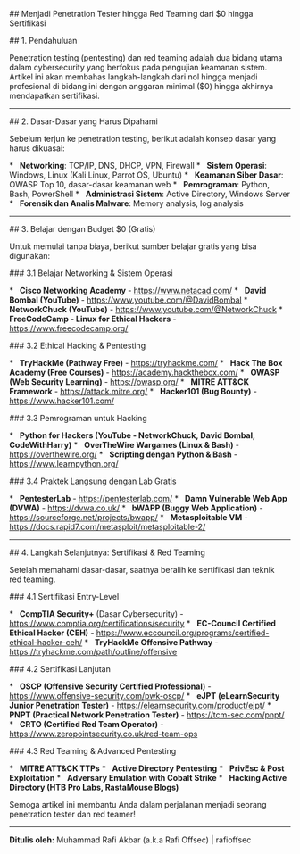 ##  Menjadi  Penetration  Tester  hingga  Red  Teaming  dari  $0  hingga  Sertifikasi

##  1\.  Pendahuluan

Penetration  testing  (pentesting)  dan  red  teaming  adalah  dua  bidang  utama  dalam  cybersecurity  yang  berfokus  pada  pengujian  keamanan  sistem.  Artikel  ini  akan  membahas  langkah-langkah  dari  nol  hingga  menjadi  profesional  di  bidang  ini  dengan  anggaran  minimal  ($0)  hingga  akhirnya  mendapatkan  sertifikasi.

---

##  2\.  Dasar-Dasar  yang  Harus  Dipahami

Sebelum  terjun  ke  penetration  testing,  berikut  adalah  konsep  dasar  yang  harus  dikuasai:

*      **Networking**:  TCP/IP,  DNS,  DHCP,  VPN,  Firewall
*      **Sistem  Operasi**:  Windows,  Linux  (Kali  Linux,  Parrot  OS,  Ubuntu)
*      **Keamanan  Siber  Dasar**:  OWASP  Top  10,  dasar-dasar  keamanan  web
*      **Pemrograman**:  Python,  Bash,  PowerShell
*      **Administrasi  Sistem**:  Active  Directory,  Windows  Server
*      **Forensik  dan  Analis  Malware**:  Memory  analysis,  log  analysis

---

##  3\.  Belajar  dengan  Budget  $0  (Gratis)

Untuk  memulai  tanpa  biaya,  berikut  sumber  belajar  gratis  yang  bisa  digunakan:

###  3.1  Belajar  Networking  &  Sistem  Operasi

*      **Cisco  Networking  Academy**  -  https://www.netacad.com/
*      **David  Bombal  (YouTube)**  -  https://www.youtube.com/@DavidBombal
*      **NetworkChuck  (YouTube)**  -  https://www.youtube.com/@NetworkChuck
*      **FreeCodeCamp  -  Linux  for  Ethical  Hackers**  -  https://www.freecodecamp.org/

###  3.2  Ethical  Hacking  &  Pentesting

*      **TryHackMe  (Pathway  Free)**  -  https://tryhackme.com/
*      **Hack  The  Box  Academy  (Free  Courses)**  -  https://academy.hackthebox.com/
*      **OWASP  (Web  Security  Learning)**  -  https://owasp.org/
*      **MITRE  ATT&CK  Framework**  -  https://attack.mitre.org/
*      **Hacker101  (Bug  Bounty)**  -  https://www.hacker101.com/

###  3.3  Pemrograman  untuk  Hacking

*      **Python  for  Hackers  (YouTube  -  NetworkChuck,  David  Bombal,  CodeWithHarry)**
*      **OverTheWire  Wargames  (Linux  &  Bash)**  -  https://overthewire.org/
*      **Scripting  dengan  Python  &  Bash**  -  https://www.learnpython.org/

###  3.4  Praktek  Langsung  dengan  Lab  Gratis

*      **PentesterLab**  -  https://pentesterlab.com/
*      **Damn  Vulnerable  Web  App  (DVWA)**  -  https://dvwa.co.uk/
*      **bWAPP  (Buggy  Web  Application)**  -  https://sourceforge.net/projects/bwapp/
*      **Metasploitable  VM**  -  https://docs.rapid7.com/metasploit/metasploitable-2/

---

##  4\.  Langkah  Selanjutnya:  Sertifikasi  &  Red  Teaming

Setelah  memahami  dasar-dasar,  saatnya  beralih  ke  sertifikasi  dan  teknik  red  teaming.

###  4.1  Sertifikasi  Entry-Level

*      **CompTIA  Security+**  (Dasar  Cybersecurity)  -  https://www.comptia.org/certifications/security
*      **EC-Council  Certified  Ethical  Hacker  (CEH)**  -  https://www.eccouncil.org/programs/certified-ethical-hacker-ceh/
*      **TryHackMe  Offensive  Pathway**  -  https://tryhackme.com/path/outline/offensive

###  4.2  Sertifikasi  Lanjutan

*      **OSCP  (Offensive  Security  Certified  Professional)**  -  https://www.offensive-security.com/pwk-oscp/
*      **eJPT  (eLearnSecurity  Junior  Penetration  Tester)**  -  https://elearnsecurity.com/product/ejpt/
*      **PNPT  (Practical  Network  Penetration  Tester)**  -  https://tcm-sec.com/pnpt/
*      **CRTO  (Certified  Red  Team  Operator)**  -  https://www.zeropointsecurity.co.uk/red-team-ops

###  4.3  Red  Teaming  &  Advanced  Pentesting

*      **MITRE  ATT&CK  TTPs**
*      **Active  Directory  Pentesting**
*      **PrivEsc  &  Post  Exploitation**
*      **Adversary  Emulation  with  Cobalt  Strike**
*      **Hacking  Active  Directory  (HTB  Pro  Labs,  RastaMouse  Blogs)**

Semoga artikel ini membantu Anda dalam perjalanan menjadi seorang penetration tester dan red teamer!

---

**Ditulis oleh:** Muhammad Rafi Akbar (a.k.a Rafi Offsec) | rafioffsec
